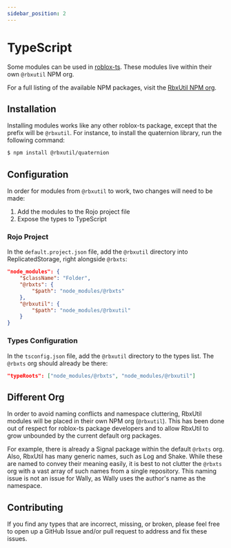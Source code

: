 ```yaml
---
sidebar_position: 2
---
```


# TypeScript

Some modules can be used in [roblox-ts](https://roblox-ts.com/). These modules live within their own `@rbxutil` NPM org.

For a full listing of the available NPM packages, visit the [RbxUtil NPM org](https://www.npmjs.com/org/rbxutil).

## Installation

Installing modules works like any other roblox-ts package, except that the prefix will be `@rbxutil`. For instance, to install the quaternion library, run the following command:

```bash
$ npm install @rbxutil/quaternion
```

## Configuration

In order for modules from `@rbxutil` to work, two changes will need to be made:
1. Add the modules to the Rojo project file
1. Expose the types to TypeScript

### Rojo Project

In the `default.project.json` file, add the `@rbxutil` directory into ReplicatedStorage, right alongside `@rbxts`:

```json
"node_modules": {
	"$className": "Folder",
	"@rbxts": {
		"$path": "node_modules/@rbxts"
	},
	"@rbxutil": {
		"$path": "node_modules/@rbxutil"
	}
}
```

### Types Configuration

In the `tsconfig.json` file, add the `@rbxutil` directory to the types list. The `@rbxts` org should already be there:

```json
"typeRoots": ["node_modules/@rbxts", "node_modules/@rbxutil"]
```

## Different Org

In order to avoid naming conflicts and namespace cluttering, RbxUtil modules will be placed in their own NPM org (`@rbxutil`). This has been done out of respect for roblox-ts package developers and to allow RbxUtil to grow unbounded by the current default org packages.

For example, there is already a Signal package within the default `@rbxts` org. Also, RbxUtil has many generic names, such as Log and Shake. While these are named to convey their meaning easily, it is best to not clutter the `@rbxts` org with a vast array of such names from a single repository. This naming issue is not an issue for Wally, as Wally uses the author's name as the namespace.

## Contributing

If you find any types that are incorrect, missing, or broken, please feel free to open up a GitHub Issue and/or pull request to address and fix these issues.
